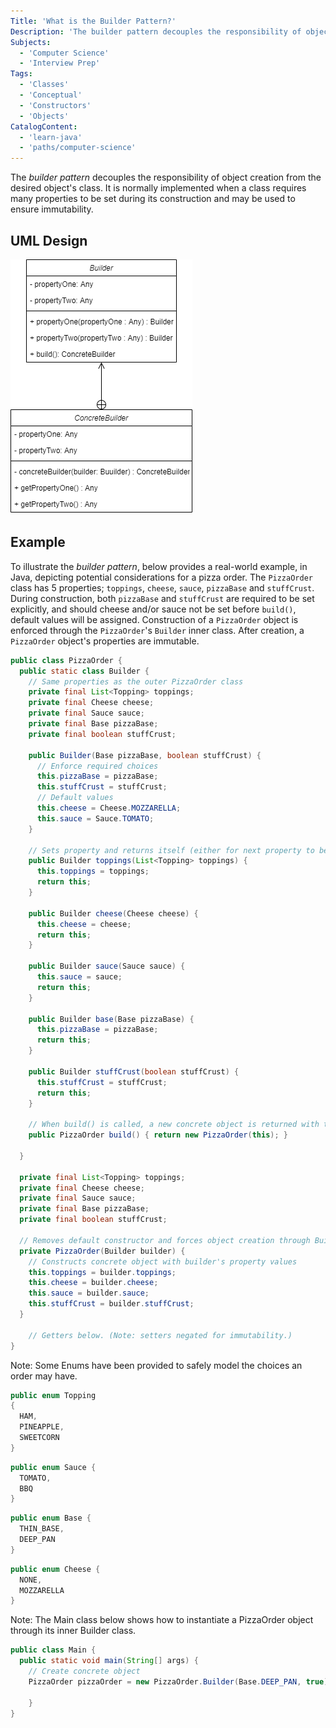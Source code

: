 ```yaml
---
Title: 'What is the Builder Pattern?'
Description: 'The builder pattern decouples the responsibility of object creation from the desired objects class.'
Subjects:
  - 'Computer Science'
  - 'Interview Prep'
Tags:
  - 'Classes'
  - 'Conceptual'
  - 'Constructors'
  - 'Objects'
CatalogContent:
  - 'learn-java'
  - 'paths/computer-science'
---
```


The _builder pattern_ decouples the responsibility of object creation from the desired object's class. It is normally implemented when a class requires many properties to be set during its construction and may be used to ensure immutability.

## UML Design

![UML diagram of a builder](media/builder-uml.png)

## Example

To illustrate the _builder pattern_, below provides a real-world example, in Java, depicting potential considerations for a pizza order. The 
`PizzaOrder` class has 5 properties; `toppings`, `cheese`, `sauce`, `pizzaBase` and `stuffCrust`. During construction, both `pizzaBase` and 
`stuffCrust` are required to be set explicitly, and should cheese and/or sauce not be set before `build()`, default values will be assigned. 
Construction of a `PizzaOrder` object is enforced through the `PizzaOrder`'s `Builder` inner class. After creation, a `PizzaOrder` object's properties 
are immutable.

```java
public class PizzaOrder {
  public static class Builder {
    // Same properties as the outer PizzaOrder class
    private final List<Topping> toppings;
    private final Cheese cheese;
    private final Sauce sauce;
    private final Base pizzaBase;
    private final boolean stuffCrust;

    public Builder(Base pizzaBase, boolean stuffCrust) {
      // Enforce required choices
      this.pizzaBase = pizzaBase;
      this.stuffCrust = stuffCrust;
      // Default values
      this.cheese = Cheese.MOZZARELLA;
      this.sauce = Sauce.TOMATO;
    }

    // Sets property and returns itself (either for next property to be set, or build() to be invoked)
    public Builder toppings(List<Topping> toppings) {
      this.toppings = toppings;
      return this;
    }

    public Builder cheese(Cheese cheese) {
      this.cheese = cheese;
      return this;
    }

    public Builder sauce(Sauce sauce) {
      this.sauce = sauce;
      return this;
    }

    public Builder base(Base pizzaBase) {
      this.pizzaBase = pizzaBase;
      return this;
    }

    public Builder stuffCrust(boolean stuffCrust) {
      this.stuffCrust = stuffCrust;
      return this;
    }

    // When build() is called, a new concrete object is returned with the desired properties set
    public PizzaOrder build() { return new PizzaOrder(this); }
      
  }

  private final List<Topping> toppings;
  private final Cheese cheese;
  private final Sauce sauce;
  private final Base pizzaBase;
  private final boolean stuffCrust;

  // Removes default constructor and forces object creation through Builder inner class
  private PizzaOrder(Builder builder) {
    // Constructs concrete object with builder's property values
    this.toppings = builder.toppings;
    this.cheese = builder.cheese;
    this.sauce = builder.sauce;
    this.stuffCrust = builder.stuffCrust;
  }

    // Getters below. (Note: setters negated for immutability.)
}
```

Note: Some Enums have been provided to safely model the choices an order may have.

```java
public enum Topping
{
  HAM,
  PINEAPPLE,
  SWEETCORN
}
```

```java
public enum Sauce {
  TOMATO,
  BBQ
}
```

```java
public enum Base {
  THIN_BASE,
  DEEP_PAN
}
```

```java
public enum Cheese {
  NONE,
  MOZZARELLA
}
```

Note: The Main class below shows how to instantiate a PizzaOrder object through its inner Builder class.

```java
public class Main {
  public static void main(String[] args) {
    // Create concrete object
    PizzaOrder pizzaOrder = new PizzaOrder.Builder(Base.DEEP_PAN, true).sauce(Sauce.BBQ)
                                                                       .build();
    }
}
```
